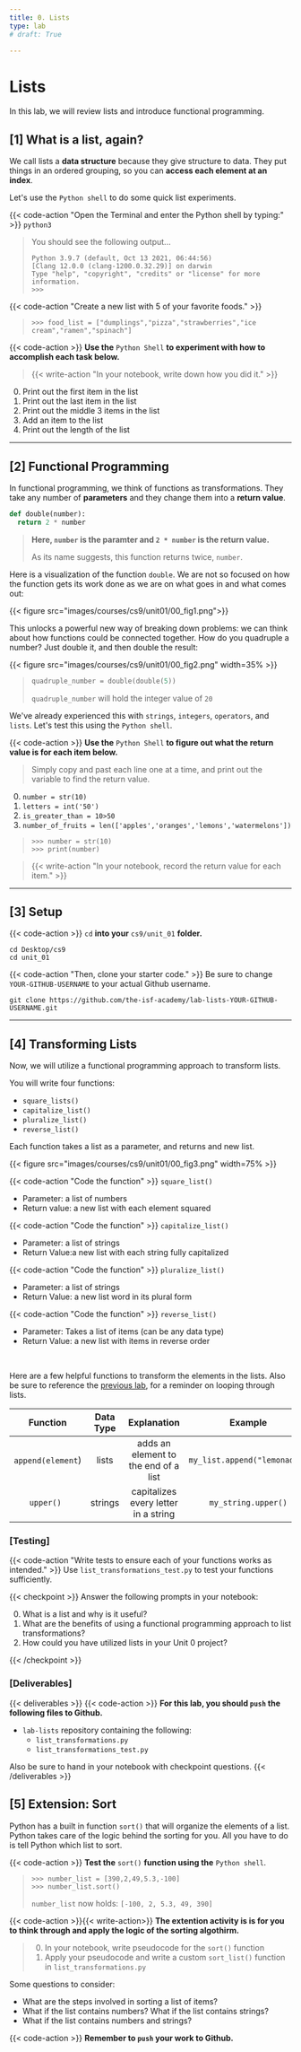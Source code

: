 ```yaml
---
title: 0. Lists
type: lab
# draft: True

---
```


# Lists
In this lab, we will review lists and introduce functional programming. 

## [1] What is a list, again?

We call lists a **data structure** because they give structure to data. They put things in an ordered grouping, so you can **access each element at an index**. 

Let's use the `Python shell` to do some quick list experiments.

{{< code-action "Open the Terminal and enter the Python shell by typing:" >}} `python3`
> You should see the following output...
>
> ```shell
> Python 3.9.7 (default, Oct 13 2021, 06:44:56) 
> [Clang 12.0.0 (clang-1200.0.32.29)] on darwin
> Type "help", "copyright", "credits" or "license" for more information.
> >>> 
> ```

{{< code-action "Create a new list with 5 of your favorite foods." >}}
> ```shell
> >>> food_list = ["dumplings","pizza","strawberries","ice cream","ramen","spinach"]
> ```


{{< code-action >}} **Use the** `Python Shell` **to experiment with how to accomplish each task below.** 
> {{< write-action "In your notebook, write down how you did it." >}} 

0. Print out the first item in the list
0. Print out the last item in the list
0. Print out the middle 3 items in the list
0. Add an item to the list
0. Print out the length of the list

<hr>

## [2] Functional Programming

In functional programming, we think of functions as transformations. They take any number of **parameters** and they change them into a **return value**.

```python
def double(number):
  return 2 * number
```
> **Here, `number` is the paramter and `2 * number` is the return value.** 
>
> As its name suggests, this function returns twice, `number`.

Here is a visualization of the function `double`. We are not so focused on how the function gets its 
work done as we are on what goes in and what comes out:

{{< figure src="images/courses/cs9/unit01/00_fig1.png">}}

This unlocks a powerful new way of breaking down
problems: we can think about how functions could be connected together. How do
you quadruple a number? Just double it, and then double the result: 

{{< figure src="images/courses/cs9/unit01/00_fig2.png" width=35% >}}

>
> ```python
> quadruple_number = double(double(5))
> ```
>
> `quadruple_number` will hold the integer value of `20`

We've already experienced this with `strings`, `integers`, `operators`, and `lists`. Let's test this using the `Python shell`.

{{< code-action >}} **Use the** `Python Shell` **to figure out what the return value is for each item below.** 
> Simply copy and past each line one at a time, and print out the variable to find the return value.

0. `number = str(10)`
0. `letters = int('50')`
0. `is_greater_than = 10>50`
0. `number_of_fruits = len(['apples','oranges','lemons','watermelons'])`
> ```shell
> >>> number = str(10)
> >>> print(number)
> ```

> {{< write-action "In your notebook, record the return value for each item." >}} 



---

## [3] Setup

{{< code-action >}} `cd` **into your** `cs9/unit_01` **folder.**
```shell
cd Desktop/cs9
cd unit_01
```

{{< code-action "Then, clone your starter code." >}} Be sure to change `YOUR-GITHUB-USERNAME` to your actual Github username.
```shell
git clone https://github.com/the-isf-academy/lab-lists-YOUR-GITHUB-USERNAME.git
```

---

## [4] Transforming Lists 

Now, we will utilize a functional programming approach to transform lists. 

You will write four functions: 
- `square_lists()`
- `capitalize_list()`
- `pluralize_list()`
- `reverse_list()`

Each function takes a list as a parameter, and returns and new list.

{{< figure src="images/courses/cs9/unit01/00_fig3.png" width=75% >}}




{{< code-action "Code the function" >}} `square_list()` 
- Parameter: a list of numbers
- Return value: a new list with each element squared

{{< code-action "Code the function" >}} `capitalize_list()` 
- Parameter: a list of strings 
- Return Value:a new list with each string fully capitalized

{{< code-action "Code the function" >}} `pluralize_list()` 
- Parameter: a list of strings
- Return Value: a new list word in its plural form

{{< code-action "Code the function" >}} `reverse_list()` 
- Parameter: Takes a list of items (can be any data type)
- Return Value: a new list with items in reverse order

<br>

Here are a few helpful functions to transform the elements in the lists. Also be sure to reference the [previous lab](http://localhost:1313/courses/cs9/unit01/labs/lab00_sample/), for a reminder on looping through lists.

| Function  | Data Type  | Explanation  |  Example |
|:-:|:-:|:-:|:-:|
| `append(element`)  | lists  | adds an element to the end of a list  |  `my_list.append("lemonade")` |
|`upper() ` | strings  | capitalizes every letter in a string | `my_string.upper()`  |

### [Testing]

{{< code-action "Write tests to ensure each of your functions works as intended." >}} Use `list_transformations_test.py` to test your functions sufficiently. 


{{< checkpoint >}}
Answer the following prompts in your notebook:

0. What is a list and why is it useful? 
0. What are the benefits of using a functional programming approach to list transformations?
0. How could you have utilized lists in your Unit 0 project?

{{< /checkpoint >}}

### [Deliverables]
{{< deliverables >}}
{{< code-action >}} **For this lab, you should `push` the following files to Github.**

- `lab-lists` repository containing the following: 
    - `list_transformations.py`
    - `list_transformations_test.py` 

Also be sure to hand in your notebook with checkpoint questions.
{{< /deliverables >}}

## [5] Extension: Sort

Python has a built in function `sort()` that will organize the elements of a list. Python takes care of the logic behind the sorting for you. All you have to do is tell Python which list to sort. 

{{< code-action >}} **Test the** `sort()` **function using the** `Python shell`.
> ```shell
> >>> number_list = [390,2,49,5.3,-100]
> >>> number_list.sort()
> ```
> `number_list` now holds: `[-100, 2, 5.3, 49, 390]`

{{< code-action >}}{{< write-action>}} **The extention activity is is for you to think through and apply the logic of the sorting algothirm.**

> 0. In your notebook, write pseudocode for the `sort()` function
> 0. Apply your pseudocode and write a custom `sort_list()` function in `list_transformations.py`

Some questions to consider:
- What are the steps involved in sorting a list of items? 
- What if the list contains numbers? What if the list contains strings? 
- What if the list contains numbers and strings? 

{{< code-action >}} **Remember to `push` your work to Github.**
